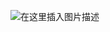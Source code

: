   ![在这里插入图片描述]([https://img-blog.csdnimg.cn/be50c2a0dda44793ab5e24543ea00cb1.png](https://i.pximg.net/img-original/img/2015/06/30/00/47/30/51160511_p0.jpg)https://i.pximg.net/img-original/img/2015/06/30/00/47/30/51160511_p0.jpg)
